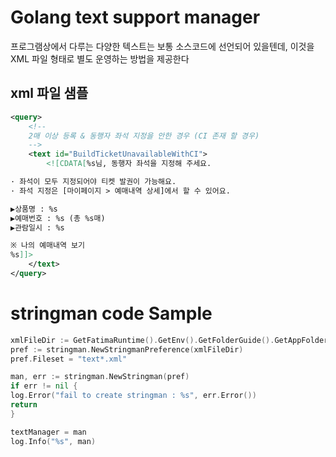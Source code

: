 # Golang text support manager #

프로그램상에서 다루는 다양한 텍스트는 보통 소스코드에 선언되어 있을텐데, 이것을 XML 파일 형태로 별도 운영하는 방법을 제공한다

## xml 파일 샘플

```xml
<query>
    <!--
    2매 이상 등록 & 동행자 좌석 지정을 안한 경우 (CI 존재 할 경우)
    -->
    <text id="BuildTicketUnavailableWithCI">
        <![CDATA[%s님, 동행자 좌석을 지정해 주세요.

· 좌석이 모두 지정되어야 티켓 발권이 가능해요.
· 좌석 지정은 [마이페이지 > 예매내역 상세]에서 할 수 있어요.

▶상품명 : %s
▶예매번호 : %s (총 %s매)
▶관람일시 : %s

※ 나의 예매내역 보기
%s]]>
    </text>
</query>
```

# stringman code Sample #

```go
xmlFileDir := GetFatimaRuntime().GetEnv().GetFolderGuide().GetAppFolder()
pref := stringman.NewStringmanPreference(xmlFileDir)
pref.Fileset = "text*.xml"

man, err := stringman.NewStringman(pref)
if err != nil {
log.Error("fail to create stringman : %s", err.Error())
return
}

textManager = man
log.Info("%s", man)
```




